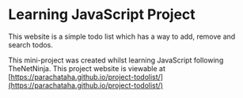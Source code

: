 # Learning JavaScript Project

This website is a simple todo list which has a way to add, remove and search todos.

This mini-project was created whilst learning JavaScript following TheNetNinja. This project website is viewable at [https://parachataha.github.io/project-todolist/](https://parachataha.github.io/project-todolist/)
